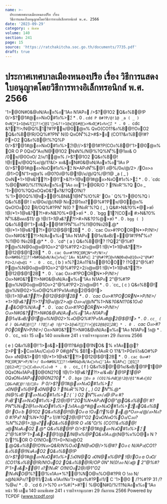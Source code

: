 ```yaml
---
name: >-
  ประกาศเทศบาลเมืองหนองปรือ เรื่อง
  วิธีการแสดงใบอนุญาตโดยวิธีการทางอิเล็กทรอนิกส์ พ.ศ. 2566
date: '2023-09-29'
category: ง พิเศษ
volume: 140
section: 241
page: 15
source: 'https://ratchakitcha.soc.go.th/documents/7735.pdf'
draft: true
---
```


# ประกาศเทศบาลเมืองหนองปรือ เรื่อง วิธีการแสดงใบอนุญาตโดยวิธีการทางอิเล็กทรอนิกส์ พ.ศ. 2566

'1>@0N#0&@ลN/Aอห%อ'1Aอ N1APอ />$?@1O2 Q&อ%B@!P 0/>$?@1#@อ>NลO#1อ%>2์ * . 0 . `cdd P 0#?P/@!1@ _a ( _ ) OหN*1>1@ช&??!>@1'>&?!>1@ช@1#@อ>NลO#1อ%>2์ * . 0 . `cdc &??!>/N@Q%1?#?Pห/@0ํ@ห% QหO(CO1?&อ%B@!!OอO2 Q&อ%B@!R/OQ%#?PN'ิ N(0 QหON'็%2>#$>อ (CO1?&อ%B@!#?P>O2 Q&อ%B@!%?Q%P 0/>$?@1#@อ>NลO#1อ%>2์!@//>$?@1#?P(COอ%B@!'1>@0ํ@ห% OR O P 0QหO"Aอ/N@@1O2 NชN%/N@%?Q%N'็%@1ชอ& O /0ห/@0OลO/ 2/ค/1ํ@ห% />$?@1O2 Q&อ%B@! !@/ห/@0Q%ค/@/1?&(> ชอ&อN#0&@ลN/Aอห%อ'1Aอ P 0/>$?@1#@อ>NลO#1อ%>2์ N*APอN'็%@1 อํ@%/0ค/@/2> /Oล>ล .@1>ON'1>ช@ช% อ@0?0อํ@%@!@/ค/@/Q%/@!1@ _a ( _ ) OหN*1>1@ช&??!>@1'>&?!>1@ช@1#@อ>NลO#1อ%>2์ * . 0 . `cdc %@0N#0/%!1?N/Aอห%อ'1Aอ ออ'1>@0R/O ? !NอR'%?Q Oอ _ '1>@0%?QQหOQชO&?ค?&!?QO!N/?%'1>@0Q%1@ช>@%BN&1@N'็%!O%R' Oอ ` Q%'1>@0%?Q ì Q&อ%B@! î ห/@0ค/@//N@ Nอ2@1หล?@%#?Pห/@0ํ@ห% QหO!OอO2 R/OQ%#?PN'ิ N(0 ? !NอR'%?Q ( _ ) Q&#>N&?0%*@>ช0์ !@/*1>1@ช&??!>#>N&?0%*@>ช0์ * . 0 . `bgg 1?(COอ #>N&?0% N'็%&Bคคล$11/ @ !@/*1>1@ช&??!>#>N&?0%*@>ช0์ * . 0 . `bgg ( ` ) Q&อ%B@!'1>อ&>@1#?PN'็%อ?%!1@0!Nอ2B.@* !@/*1>1@ช&??!>@12@$@12B * . 0 . `cac Oล>#?POORN*>P/N!>/ Oล>N#0&??!>N/Aอห%อ'1Aอ N1APอ @1ค/&คB/>@1#?PN'็%อ?%!1@0 !Nอ2B.@* * . 0 . `cd^ ( a ) Q&อ%B@!? !?Q2"@%#?Pํ@ห%N@0อ@ห@1Oล>2"@%#?P2>2/อ@ห@1 !@/*1>1@ช&??!> @12@$@12B * . 0 . `cac Oล>#?POORN*>P/N!>/ Oล>N#0&??!>N#0&@ลN/Aอห%อ'1Aอ N1APอ 2"@%#?Pํ@ห%N@0อ@ห@1Oล>2"@%#?P2>2/อ@ห@1 * . 0 . `cc_ ( b ) ห%?2Aอ1?&1อ@1OO? !?Q2"@%#?Pํ@ห%N@0อ@ห@1Oล>2"@%#?P2>2/อ@ห@1 !@/*1>1@ช&??!> @12@$@12B * . 0 . `cac Oล>#?POORN*>P/N!>/ Oล>N#0&??!>N#0&@ลN/Aอห%อ'1Aอ N1APอ 2"@%#?P ํ@ห%N@0อ@ห@1Oล>2"@%#?P2>2/อ@ห@1 * . 0 . `cc_ ( c ) Q&อ%B@!ํ@ห%N@02>%คO@Q%#?Pห1Aอ#@2@$@1> !@/*1>1@ช&??!>@12@$@12B * . 0 . `cac Oล>#?POORN*>P/N!>/ *1>1@ช&??!>1?1@ค/@/2>อ@ Oล>ค/@/N'็%1>N&?0&N1?0&1Oอ0 อ&O@%N/Aอ * . 0 . `cac Oล>#?POORN*>P/N!>/ Oล>N#0&??!>N#0&@ลN/Aอห%อ'1Aอ N1APอ @1ค/&คB/@1ํ@ห%N@02>%คO@Q%#?Pห1Aอ#@2@$@1> * . 0 . `cc_ ( d ) Q&อ%B@!? !?Q!ล@ !@/*1>1@ช&??!>@12@$@12B * . 0 . `cac Oล>#?POORN*>P/N!>/ Oล>N#0&??!>N#0&@ลN/Aอห%อ'1Aอ N1APอ !ล@ * . 0 . `cc_ หน้า 15 เลม 140 ตอนพิเศษ 241 ง ราชกิจจานุเบกษา 29 กันยายน 2566

( e ) Q&อ%B@!'1>อ&>@11?&#ํ@@1NO& % ห1Aอํ@? 2>P'>Cลห1Aอ/Cล)อ0 P 0#ํ@N'็% $B1>ห1AอR O 1?&'1>P0ช%์!อ&O#%P 0ค> คN@&1>@1 !@/*1>1@ช&??!>@12@$@12B * . 0 . `cac Oล>#?POORN*>P/N!>/ Oล>N#0&??!>N#0&@ลN/Aอห%อ'1Aอ N1APอ @1? @12>P'>CลOล>/Cล)อ0 * . 0 . `cc_ ( f ) Q&อ%B@!@1ค/&คB/@1P1@P 0QชONค1APอ0@0N2?0 !@/*1>1@ช&??!>ค/&คB/ @1P1@P 0QชONค1APอ0@0N2?0 * . 0 . `bga Oอ a (CO1?&อ%B@!2@/@1"NลAอO2 Q&อ%B@!!@/Oอ ` P 0/>$?@1#@อ>NลO#1อ%>2์ อ0N@ห%@Pอ0N@Q ? !NอR'%?Q ( _ ) O2 N'็%.@*(N@%อB'1์อ>NลO#1อ%>2์ ( ` ) O2 N'็%ค>/อ@1์Pค #?PอB'1์อ>NลO#1อ%>2์2@/@1"2O%N*APอNO@"@Q&อ%B@! #?PN'็%Nอ2@1อ>NลO#1อ%>2์ห1Aอ.@*#@อ>NลO#1อ%>2์อQ&อ%B@! Oอ b @1O2 Q&อ%B@!!@/Oอ a !Oอ/?%@ อ.@*Oล>ค/@/ล>Nอ?0 #?Pช? N%N*?0*อ 1//#?Q2@/@1"O2 QหONหO%Oอ/Cลอ?%N'็%2@1>2ํ@ค?อQ&อ%B@!R O ค1&"O/% (CO1?&อ%B@!อ@NลAอO2 .@* Q&อ%B@!P 0/>$?@1#@อ>NลO#1อ%>2์  2"@%#?P'1>อ&>@1/@/N@ห%@PQ&ห1Aอ.@*(N@%ห%O@อ N ? 0/?%OR O O!N!Oอ/?1>0>N/ล@O2 .@*Q&อ%B@!O!Nล>Q&R/N%Oอ0/N@หO@/>%@#? Oอ c N/APอ(CO1?&อ%B@!NลAอO2 Q&อ%B@!P 0/>$?@1#@อ>NลO#1อ%>2์อ0N@Q อ0N@ห%@P !@/Oอ a OลO/ (CO1?&อ%B@!R/N!OอO2 Q&อ%B@!R/OP 0N'ิ N(0!ลอ N/ล@  2"@%#?P'1>อ&>@1 อ?!NอR' O!N!Oอ2@/@1"O2 !NอNO@*%?@%ห1Aอ*%?@%NO@ห%O@#?PR O !ลอ N/ล@N/APอ/?@1!1/2อ& ห1Aอ!Nอ'1>ช@ช%#?Pอ!1/ C '1>@0  /?%#?P 31 /?%@ค/ * . 0 . `cd 6 />%?0 อ>%#1์*>#?1์ %@0N#0/%!1?N/Aอห%อ'1Aอ หน้า 16 เลม 140 ตอนพิเศษ 241 ง ราชกิจจานุเบกษา 29 กันยายน 2566 Powered by TCPDF (www.tcpdf.org)
